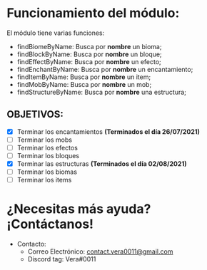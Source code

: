 # Funcionamiento del módulo:
El módulo tiene varias funciones:

- findBiomeByName: Busca por **nombre** un bioma;
- findBlockByName: Busca por **nombre** un bloque;
- findEffectByName: Busca por **nombre** un efecto;
- findEnchantByName: Busca por **nombre** un encantamiento;
- findItemByName: Busca por **nombre** un item;
- findMobByName: Busca por **nombre** un mob;
- findStructureByName: Busca por **nombre** una estructura;

## **OBJETIVOS:**
- [x] Terminar los encantamientos **(Terminados el día 26/07/2021)**
- [ ] Terminar los mobs
- [ ] Terminar los efectos
- [ ] Terminar los bloques
- [x] Terminar las estructuras **(Terminados el día 02/08/2021)**
- [ ] Terminar los biomas
- [ ] Terminar los items

# ¿Necesitas más ayuda? ¡Contáctanos!
- Contacto:
  - Correo Electrónico: contact.vera0011@gmail.com
  - Discord tag: Vera#0011